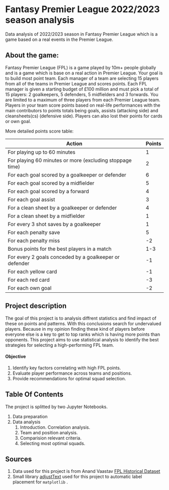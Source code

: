 ﻿# Fantasy Premier League  2022/2023 season analysis
Data analysis of 2022/2023 season in Fantasy Premier League which is a game based on  a real events in the Premier League. 

## About the game:
Fantasy Premier League (FPL) is a game played by 10m+ people globally and is a game which is base on a real action in Premier League. Your goal is to build most point team. Each manager of a team are selecting 15 players from all of the teams in Premier League and scores points. Each FPL manager is given a starting budget of £100 million and must pick a total of 15 players: 2 goalkeepers, 5 defenders, 5 midfielders and 3 forwards. You are limited to a maximum of three players from each Premier League team. Players in your team score points based on real-life performances with the main contributors to points totals being goals, assists (attacking side) and cleansheets(cs) (defensive side). Players can also lost their points for cards or own goal. 

More detailed points score table:

| Action      | Points |
| ----------- | ----------- |
| For playing up to 60 minutes | 1 |
| For playing 60 minutes or more (excluding stoppage time) |2|
| For each goal scored by a goalkeeper or defender | 6 |
| For each goal scored by a midfielder | 5 |
| For each goal scored by a forward | 4 |
| For each goal assist | 3 |
| For a clean sheet by a goalkeeper or defender | 4 |
| For a clean sheet by a midfielder | 1 |
| For every 3 shot saves by a goalkeeper | 1 |
| For each penalty save | 5 |
| For each penalty miss | -2 |
| Bonus points for the best players in a match | 1-3 |
| For every 2 goals conceded by a goalkeeper or defender | -1 |
| For each yellow card | -1 |
| For each red card | -3 |
| For each own goal | -2 |


## Project description
The goal of this project is to analysis diffrent statistics and find impact of these on points and patterns. With this conclusions search for undervalued players. Because in my opinion finding these kind of players before everyone else is a key to get to top ranks which is having more points than opponents.
This project aims to use statistical analysis to identify the best strategies for selecting a high-performing FPL team.

#### Objective

1.  Identify key factors correlating with high FPL points.
2.  Evaluate player performance across teams and positions.
3.  Provide recommendations for optimal squad selection.


##  Table Of Contents
The project is splitted by two Jupyter Notebooks.

1.  Data preparation
2.  Data analysis
	1. Introduction. Correlation analysis.
	2. Team and position analysis.
	3. Comparision relevant criteria.
	4. Selecting most optimal squads.

## Sources
1. Data used for this project is from Anand Vaastav [FPL Historical Dataset](https://github.com/vaastav/Fantasy-Premier-League)
2. Small library  [adjustText](https://github.com/Phlya/adjustText)  used for this project to automatic label placement for  `matplotlib` .




